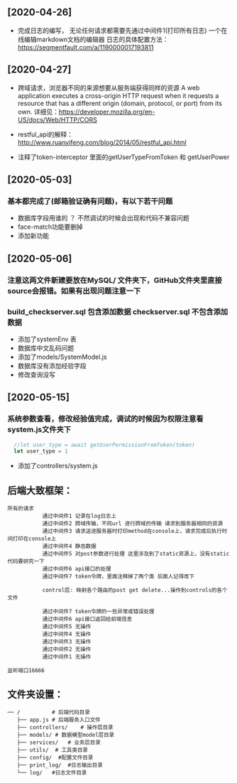 ## [2020-04-26] 
* 完成日志的编写， 无论任何请求都需要先通过中间件1(打印所有日志)
一个在线编辑markdown文档的编辑器
日志的具体配置方法：https://segmentfault.com/a/1190000017193811 

## [2020-04-27] 
* 跨域请求，浏览器不同的来源想要从服务端获得同样的资源 
A web application executes a cross-origin HTTP request when it requests a resource 
that has a different origin (domain, protocol, or port) from its own.
详细见：https://developer.mozilla.org/en-US/docs/Web/HTTP/CORS 

* restful_api的解释： http://www.ruanyifeng.com/blog/2014/05/restful_api.html

* 注释了token-interceptor 里面的getUserTypeFromToken 和 getUserPower

## [2020-05-03] 
### 基本都完成了(邮箱验证确有问题)，有以下若干问题
* 数据库字段用谁的 ？ 不然调试的时候会出现和代码不兼容问题
* face-match功能要删掉
* 添加新功能

## [2020-05-06] 
### 注意这两文件新建要放在MySQL/ 文件夹下，GitHub文件夹里直接source会报错。如果有出现问题注意一下
### build_checkserver.sql 包含添加数据 checkserver.sql 不包含添加数据 
* 添加了systemEnv 表
* 数据库中文乱码问题
* 添加了models/SystemModel.js
* 数据库没有添加经验字段
* 修改查询没写

## [2020-05-15]
### 系统参数查看，修改经验值完成，调试的时候因为权限注意看system.js文件夹下
```javascript
  //let user_type = await getUserPermissionFromToken(token)
  let user_type = 1
```
* 添加了controllers/system.js


## 后端大致框架：
    所有的请求
               通过中间件1 记录在log日志上
               通过中间件2 跨域传输，不同url 进行跨域的传输 请求到服务器相同的资源
               通过中间件3 请求送进服务器时打印method在console上，请求完成后执行时间打印在console上
               通过中间件4 静态数据
               通过中间件5 对post参数进行处理 这里涉及到了static资源上，没有static代码要研究一下
               通过中间件6 api接口的处理
               通过中间件7 token令牌，里面注释掉了两个类 后面人记得改下
               
               control层: 映射各个路由的post get delete...操作到controls的各个文件

               通过中间件7 token令牌的一些异常或错误处理
               通过中间件6 api接口返回给前端信息
               通过中间件5 无操作
               通过中间件4 无操作
               通过中间件3 无操作
               通过中间件2 无操作
               通过中间件1 无操作
    
    监听端口16666



## 文件夹设置：

    ── /          # 后端代码目录
       ├── app.js # 后端服务入口文件
       ├── controllers/    # 操作层目录    
       ├── models/ # 数据模型model层目录   
       ├── services/   # 业务层目录         
       ├── utils/  # 工具类目录
       ├── config/  #配置文件目录
       ├── print_log/  #日志输出目录
       └── log/   #日志文件目录